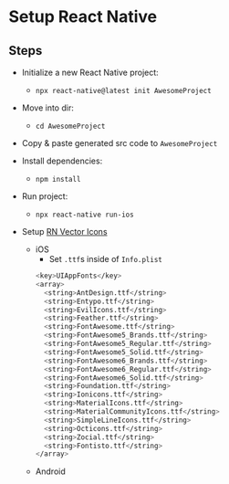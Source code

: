 # Setup React Native

## Steps
- Initialize a new React Native project:
  - `npx react-native@latest init AwesomeProject`
- Move into dir:
  - `cd AwesomeProject`
- Copy & paste generated src code to `AwesomeProject`
- Install dependencies:
  - `npm install`
- Run project:
  - `npx react-native run-ios`

- Setup [RN Vector Icons](https://www.npmjs.com/package/react-native-vector-icons#installation)

  - iOS
    - Set `.ttf`s inside of `Info.plist`
    ```sh
    <key>UIAppFonts</key>
    <array>
      <string>AntDesign.ttf</string>
      <string>Entypo.ttf</string>
      <string>EvilIcons.ttf</string>
      <string>Feather.ttf</string>
      <string>FontAwesome.ttf</string>
      <string>FontAwesome5_Brands.ttf</string>
      <string>FontAwesome5_Regular.ttf</string>
      <string>FontAwesome5_Solid.ttf</string>
      <string>FontAwesome6_Brands.ttf</string>
      <string>FontAwesome6_Regular.ttf</string>
      <string>FontAwesome6_Solid.ttf</string>
      <string>Foundation.ttf</string>
      <string>Ionicons.ttf</string>
      <string>MaterialIcons.ttf</string>
      <string>MaterialCommunityIcons.ttf</string>
      <string>SimpleLineIcons.ttf</string>
      <string>Octicons.ttf</string>
      <string>Zocial.ttf</string>
      <string>Fontisto.ttf</string>
    </array>
    ```
  - Android

